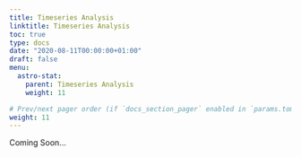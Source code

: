 ```yaml
---
title: Timeseries Analysis
linktitle: Timeseries Analysis
toc: true
type: docs
date: "2020-08-11T00:00:00+01:00"
draft: false
menu:
  astro-stat:
    parent: Timeseries Analysis
    weight: 11

# Prev/next pager order (if `docs_section_pager` enabled in `params.toml`)
weight: 11
---
```


Coming Soon...
